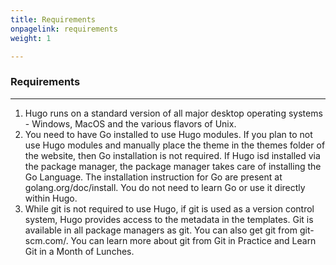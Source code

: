 ```yaml
---
title: Requirements
onpagelink: requirements
weight: 1

---
```


### Requirements
------------

1. Hugo runs on a standard version of all major desktop operating systems - Windows, MacOS and the various flavors of Unix.
2. You need to have Go installed to use Hugo modules. If you plan to not use Hugo modules and manually place the theme in the themes folder of the website, then Go installation is not required. If Hugo isd installed via the package manager, the package manager takes care of installing the Go Language. The installation instruction for Go are present at golang.org/doc/install. You do not need to learn Go or use it directly within Hugo.
3. While git is not required to use Hugo, if git is used as a version control system, Hugo provides access to the metadata in the templates. Git is available in all package managers as git. You can also get git from git-scm.com/. You can learn more about git from Git in Practice and Learn Git in a Month of Lunches.
 
